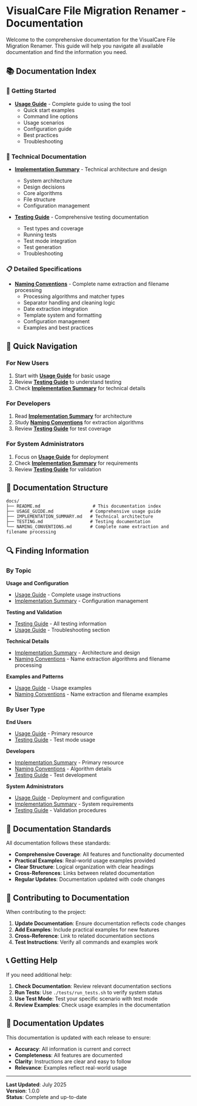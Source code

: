 # VisualCare File Migration Renamer - Documentation

Welcome to the comprehensive documentation for the VisualCare File Migration Renamer. This guide will help you navigate all available documentation and find the information you need.

## 📚 Documentation Index

### 🚀 Getting Started
- **[Usage Guide](USAGE_GUIDE.md)** - Complete guide to using the tool
  - Quick start examples
  - Command line options
  - Usage scenarios
  - Configuration guide
  - Best practices
  - Troubleshooting

### 🔧 Technical Documentation
- **[Implementation Summary](IMPLEMENTATION_SUMMARY.md)** - Technical architecture and design
  - System architecture
  - Design decisions
  - Core algorithms
  - File structure
  - Configuration management

- **[Testing Guide](TESTING.md)** - Comprehensive testing documentation
  - Test types and coverage
  - Running tests
  - Test mode integration
  - Test generation
  - Troubleshooting

### 📋 Detailed Specifications
- **[Naming Conventions](NAMING_CONVENTIONS.md)** - Complete name extraction and filename processing
  - Processing algorithms and matcher types
  - Separator handling and cleaning logic
  - Date extraction integration
  - Template system and formatting
  - Configuration management
  - Examples and best practices

## 🎯 Quick Navigation

### For New Users
1. Start with **[Usage Guide](USAGE_GUIDE.md)** for basic usage
2. Review **[Testing Guide](TESTING.md)** to understand testing
3. Check **[Implementation Summary](IMPLEMENTATION_SUMMARY.md)** for technical details

### For Developers
1. Read **[Implementation Summary](IMPLEMENTATION_SUMMARY.md)** for architecture
2. Study **[Naming Conventions](NAMING_CONVENTIONS.md)** for extraction algorithms
3. Review **[Testing Guide](TESTING.md)** for test coverage

### For System Administrators
1. Focus on **[Usage Guide](USAGE_GUIDE.md)** for deployment
2. Check **[Implementation Summary](IMPLEMENTATION_SUMMARY.md)** for requirements
3. Review **[Testing Guide](TESTING.md)** for validation

## 📖 Documentation Structure

```
docs/
├── README.md                    # This documentation index
├── USAGE_GUIDE.md              # Comprehensive usage guide
├── IMPLEMENTATION_SUMMARY.md   # Technical architecture
├── TESTING.md                  # Testing documentation
└── NAMING_CONVENTIONS.md       # Complete name extraction and filename processing
```

## 🔍 Finding Information

### By Topic

**Usage and Configuration**
- [Usage Guide](USAGE_GUIDE.md) - Complete usage instructions
- [Implementation Summary](IMPLEMENTATION_SUMMARY.md) - Configuration management

**Testing and Validation**
- [Testing Guide](TESTING.md) - All testing information
- [Usage Guide](USAGE_GUIDE.md) - Troubleshooting section

**Technical Details**
- [Implementation Summary](IMPLEMENTATION_SUMMARY.md) - Architecture and design
- [Naming Conventions](NAMING_CONVENTIONS.md) - Name extraction algorithms and filename processing

**Examples and Patterns**
- [Usage Guide](USAGE_GUIDE.md) - Usage examples
- [Naming Conventions](NAMING_CONVENTIONS.md) - Name extraction and filename examples

### By User Type

**End Users**
- [Usage Guide](USAGE_GUIDE.md) - Primary resource
- [Testing Guide](TESTING.md) - Test mode usage

**Developers**
- [Implementation Summary](IMPLEMENTATION_SUMMARY.md) - Primary resource
- [Naming Conventions](NAMING_CONVENTIONS.md) - Algorithm details
- [Testing Guide](TESTING.md) - Test development

**System Administrators**
- [Usage Guide](USAGE_GUIDE.md) - Deployment and configuration
- [Implementation Summary](IMPLEMENTATION_SUMMARY.md) - System requirements
- [Testing Guide](TESTING.md) - Validation procedures

## 📝 Documentation Standards

All documentation follows these standards:

- **Comprehensive Coverage**: All features and functionality documented
- **Practical Examples**: Real-world usage examples provided
- **Clear Structure**: Logical organization with clear headings
- **Cross-References**: Links between related documentation
- **Regular Updates**: Documentation updated with code changes

## 🤝 Contributing to Documentation

When contributing to the project:

1. **Update Documentation**: Ensure documentation reflects code changes
2. **Add Examples**: Include practical examples for new features
3. **Cross-Reference**: Link to related documentation sections
4. **Test Instructions**: Verify all commands and examples work

## 📞 Getting Help

If you need additional help:

1. **Check Documentation**: Review relevant documentation sections
2. **Run Tests**: Use `./tests/run_tests.sh` to verify system status
3. **Use Test Mode**: Test your specific scenario with test mode
4. **Review Examples**: Check usage examples in the documentation

## 🔄 Documentation Updates

This documentation is updated with each release to ensure:

- **Accuracy**: All information is current and correct
- **Completeness**: All features are documented
- **Clarity**: Instructions are clear and easy to follow
- **Relevance**: Examples reflect real-world usage

---

**Last Updated**: July 2025  
**Version**: 1.0.0  
**Status**: Complete and up-to-date 